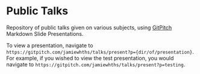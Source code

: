 # Public Talks
Repository of public talks given on various subjects, using [GitPitch](https://gitpitch.com/) Markdown Slide Presentations.

To view a presentation, navigate to `https://gitpitch.com/jamiewhths/talks/present?p={dir/of/presentation}`. For example, if you wished to view the test presentation, you would navigate to `https://gitpitch.com/jamiewhths/talks/present?p=testing`.
